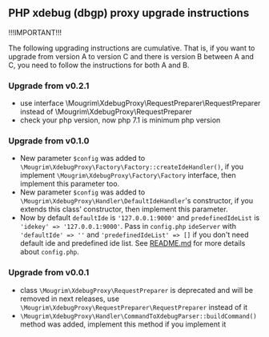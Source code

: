 ## PHP xdebug (dbgp) proxy upgrade instructions

!!!IMPORTANT!!!

The following upgrading instructions are cumulative. That is, if you want to upgrade from version A to version C and there is version B between A and C, you need to follow the instructions for both A and B.

### Upgrade from v0.2.1
- use interface \Mougrim\XdebugProxy\RequestPreparer\RequestPreparer instead of \Mougrim\XdebugProxy\RequestPreparer
- check your php version, now php 7.1 is minimum php version

### Upgrade from v0.1.0
- New parameter `$config` was added to `\Mougrim\XdebugProxy\Factory\Factory::createIdeHandler()`, if you implement `\Mougrim\XdebugProxy\Factory\Factory` interface, then implement this parameter too.
- New parameter `$config` was added to `\Mougrim\XdebugProxy\Handler\DefaultIdeHandler`'s constructor, if you extends this class' constructor, then implement this parameter.
- Now by default `defaultIde` is `'127.0.0.1:9000'` and `predefinedIdeList` is `'idekey' => '127.0.0.1:9000'`. Pass in `config.php` `ideServer` with `'defaultIde' => ''` and `'predefinedIdeList' => []` if you don't need default ide and predefined ide list. See [README.md](README.md#config) for more details about `config.php`.

### Upgrade from v0.0.1

- class `\Mougrim\XdebugProxy\RequestPreparer` is deprecated and will be removed in next releases, use `\Mougrim\XdebugProxy\RequestPreparer\RequestPreparer` instead of it
- `\Mougrim\XdebugProxy\Handler\CommandToXdebugParser::buildCommand()` method was added, implement this method if you implement it
